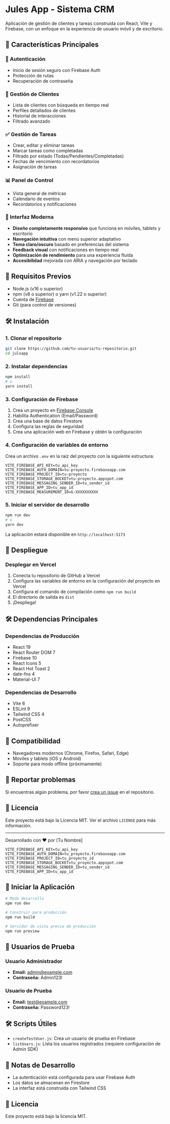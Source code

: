 # Jules App - Sistema CRM

Aplicación de gestión de clientes y tareas construida con React, Vite y Firebase, con un enfoque en la experiencia de usuario móvil y de escritorio.

## 🚀 Características Principales

### 🔐 Autenticación
- Inicio de sesión seguro con Firebase Auth
- Protección de rutas
- Recuperación de contraseña

### 👥 Gestión de Clientes
- Lista de clientes con búsqueda en tiempo real
- Perfiles detallados de clientes
- Historial de interacciones
- Filtrado avanzado

### ✅ Gestión de Tareas
- Crear, editar y eliminar tareas
- Marcar tareas como completadas
- Filtrado por estado (Todas/Pendientes/Completadas)
- Fechas de vencimiento con recordatorios
- Asignación de tareas

### 📊 Panel de Control
- Vista general de métricas
- Calendario de eventos
- Recordatorios y notificaciones

### 📱 Interfaz Moderna
- **Diseño completamente responsivo** que funciona en móviles, tablets y escritorio
- **Navegación intuitiva** con menú superior adaptativo
- **Tema claro/oscuro** basado en preferencias del sistema
- **Feedback visual** con notificaciones en tiempo real
- **Optimización de rendimiento** para una experiencia fluida
- **Accesibilidad** mejorada con ARIA y navegación por teclado

## 🔧 Requisitos Previos

- Node.js (v16 o superior)
- npm (v8 o superior) o yarn (v1.22 o superior)
- Cuenta de [Firebase](https://firebase.google.com/)
- Git (para control de versiones)

## 🛠️ Instalación

### 1. Clonar el repositorio
```bash
git clone https://github.com/tu-usuario/tu-repositorio.git
cd julsapp
```

### 2. Instalar dependencias
```bash
npm install
# o
yarn install
```

### 3. Configuración de Firebase
1. Crea un proyecto en [Firebase Console](https://console.firebase.google.com/)
2. Habilita Authentication (Email/Password)
3. Crea una base de datos Firestore
4. Configura las reglas de seguridad
5. Crea una aplicación web en Firebase y obtén la configuración

### 4. Configuración de variables de entorno
Crea un archivo `.env` en la raíz del proyecto con la siguiente estructura:

```env
VITE_FIREBASE_API_KEY=tu_api_key
VITE_FIREBASE_AUTH_DOMAIN=tu-proyecto.firebaseapp.com
VITE_FIREBASE_PROJECT_ID=tu-proyecto
VITE_FIREBASE_STORAGE_BUCKET=tu-proyecto.appspot.com
VITE_FIREBASE_MESSAGING_SENDER_ID=tu_sender_id
VITE_FIREBASE_APP_ID=tu_app_id
VITE_FIREBASE_MEASUREMENT_ID=G-XXXXXXXXXX
```

### 5. Iniciar el servidor de desarrollo
```bash
npm run dev
# o
yarn dev
```

La aplicación estará disponible en `http://localhost:5173`

## 🚀 Despliegue

### Desplegar en Vercel
1. Conecta tu repositorio de GitHub a Vercel
2. Configura las variables de entorno en la configuración del proyecto en Vercel
3. Configura el comando de compilación como `npm run build`
4. El directorio de salida es `dist`
5. ¡Despliega!

## 🛠️ Dependencias Principales

### Dependencias de Producción
- React 19
- React Router DOM 7
- Firebase 10
- React Icons 5
- React Hot Toast 2
- date-fns 4
- Material-UI 7

### Dependencias de Desarrollo
- Vite 6
- ESLint 9
- Tailwind CSS 4
- PostCSS
- Autoprefixer

## 📱 Compatibilidad

- Navegadores modernos (Chrome, Firefox, Safari, Edge)
- Móviles y tablets (iOS y Android)
- Soporte para modo offline (próximamente)

## 🐛 Reportar problemas

Si encuentras algún problema, por favor [crea un issue](https://github.com/tu-usuario/tu-repositorio/issues) en el repositorio.

## 📄 Licencia

Este proyecto está bajo la Licencia MIT. Ver el archivo `LICENSE` para más información.

---

Desarrollado con ❤️ por [Tu Nombre]
   ```
   VITE_FIREBASE_API_KEY=tu_api_key
   VITE_FIREBASE_AUTH_DOMAIN=tu_proyecto.firebaseapp.com
   VITE_FIREBASE_PROJECT_ID=tu_proyecto_id
   VITE_FIREBASE_STORAGE_BUCKET=tu_proyecto.appspot.com
   VITE_FIREBASE_MESSAGING_SENDER_ID=tu_sender_id
   VITE_FIREBASE_APP_ID=tu_app_id
   ```

## 🚀 Iniciar la Aplicación

```bash
# Modo desarrollo
npm run dev

# Construir para producción
npm run build

# Servidor de vista previa de producción
npm run preview
```

## 👤 Usuarios de Prueba

### Usuario Administrador
- **Email:** admin@example.com
- **Contraseña:** Admin123!

### Usuario de Prueba
- **Email:** test@example.com
- **Contraseña:** Password123!

## 🛠️ Scripts Útiles

- `createTestUser.js`: Crea un usuario de prueba en Firebase
- `listUsers.js`: Lista los usuarios registrados (requiere configuración de Admin SDK)

## 📝 Notas de Desarrollo

- La autenticación está configurada para usar Firebase Auth
- Los datos se almacenan en Firestore
- La interfaz está construida con Tailwind CSS

## 📄 Licencia

Este proyecto está bajo la licencia MIT.
